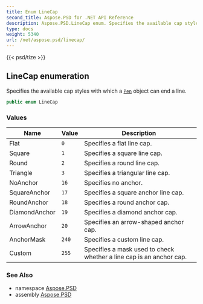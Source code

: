 ```yaml
---
title: Enum LineCap
second_title: Aspose.PSD for .NET API Reference
description: Aspose.PSD.LineCap enum. Specifies the available cap styles with which a Pen object can end a line
type: docs
weight: 5340
url: /net/aspose.psd/linecap/
---
```

{{< psd/tize >}}
## LineCap enumeration

Specifies the available cap styles with which a [`Pen`](../pen/) object can end a line.

```csharp
public enum LineCap
```

### Values

| Name | Value | Description |
| --- | --- | --- |
| Flat | `0` | Specifies a flat line cap. |
| Square | `1` | Specifies a square line cap. |
| Round | `2` | Specifies a round line cap. |
| Triangle | `3` | Specifies a triangular line cap. |
| NoAnchor | `16` | Specifies no anchor. |
| SquareAnchor | `17` | Specifies a square anchor line cap. |
| RoundAnchor | `18` | Specifies a round anchor cap. |
| DiamondAnchor | `19` | Specifies a diamond anchor cap. |
| ArrowAnchor | `20` | Specifies an arrow-shaped anchor cap. |
| AnchorMask | `240` | Specifies a custom line cap. |
| Custom | `255` | Specifies a mask used to check whether a line cap is an anchor cap. |

### See Also

* namespace [Aspose.PSD](../../aspose.psd/)
* assembly [Aspose.PSD](../../)


